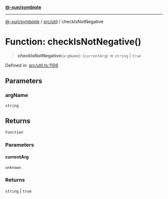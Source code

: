 [**@-xun/symbiote**](../../../README.md)

***

[@-xun/symbiote](../../../README.md) / [src/util](../README.md) / checkIsNotNegative

# Function: checkIsNotNegative()

> **checkIsNotNegative**(`argName`): (`currentArg`) => `string` \| `true`

Defined in: [src/util.ts:1106](https://github.com/Xunnamius/symbiote/blob/0240ff85261f41befe2983f7e894edff74495bad/src/util.ts#L1106)

## Parameters

### argName

`string`

## Returns

`Function`

### Parameters

#### currentArg

`unknown`

### Returns

`string` \| `true`
